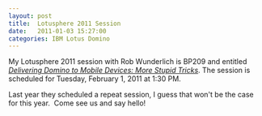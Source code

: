 ```yaml
---
layout: post
title:  Lotusphere 2011 Session
date:   2011-01-03 15:27:00
categories: IBM Lotus Domino
---
```

My Lotusphere 2011 session with Rob Wunderlich is BP209 and entitled [_Delivering Domino to Mobile Devices: More Stupid Tricks_](https://www-950.ibm.com/events/wwe/lotus/lsph2011.nsf/sessionabstract?openform&sessionid=BP209). The session is scheduled for Tuesday, February 1, 2011 at 1:30 PM. 

Last year they scheduled a repeat session, I guess that won't be the case for this year.  Come see us and say hello!